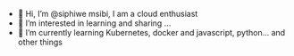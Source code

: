 - 👋 Hi, I’m @siphiwe msibi, I am a cloud enthusiast 
- 👀 I’m interested in learning and sharing ...
- 🌱 I’m currently learning Kubernetes, docker and javascript, python... and other things



